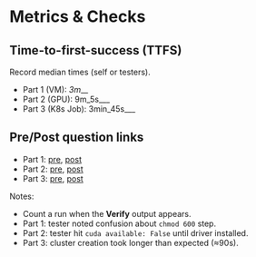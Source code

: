 # Metrics & Checks

## Time-to-first-success (TTFS)
Record median times (self or testers).

- Part 1 (VM): _3m___
- Part 2 (GPU): 9m_5s___
- Part 3 (K8s Job): 3min_45s___

## Pre/Post question links
- Part 1: [pre](), [post]()
- Part 2: [pre](), [post]()
- Part 3: [pre](), [post]()

Notes:
- Count a run when the **Verify** output appears.
- Part 1: tester noted confusion about `chmod 600` step.
- Part 2: tester hit `cuda available: False` until driver installed.
- Part 3: cluster creation took longer than expected (≈90s).
